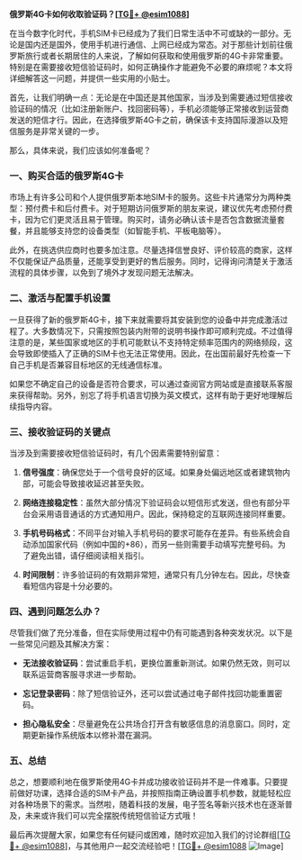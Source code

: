 **俄罗斯4G卡如何收取验证码？[[TG💪+ @esim1088](https://t.me/s/esim1088)]**

在当今数字化时代，手机SIM卡已经成为了我们日常生活中不可或缺的一部分。无论是国内还是国外，使用手机进行通信、上网已经成为常态。对于那些计划前往俄罗斯旅行或者长期居住的人来说，了解如何获取和使用俄罗斯的4G卡非常重要。特别是在需要接收短信验证码时，如何正确操作才能避免不必要的麻烦呢？本文将详细解答这一问题，并提供一些实用的小贴士。

首先，让我们明确一点：无论是在中国还是其他国家，当涉及到需要通过短信接收验证码的情况（比如注册新账户、找回密码等），手机必须能够正常接收到运营商发送的短信才行。因此，在选择俄罗斯4G卡之前，确保该卡支持国际漫游以及短信服务是非常关键的一步。

那么，具体来说，我们应该如何准备呢？

### 一、购买合适的俄罗斯4G卡

市场上有许多公司和个人提供俄罗斯本地SIM卡的服务。这些卡片通常分为两种类型：预付费卡和后付费卡。对于短期访问俄罗斯的朋友来说，建议优先考虑预付费卡，因为它们更灵活且易于管理。购买时，请务必确认该卡是否包含数据流量套餐，并且能够支持您的设备类型（如智能手机、平板电脑等）。

此外，在挑选供应商时也要多加注意。尽量选择信誉良好、评价较高的商家，这样不仅能保证产品质量，还能享受到更好的售后服务。同时，记得询问清楚关于激活流程的具体步骤，以免到了境外才发现问题无法解决。

### 二、激活与配置手机设置

一旦获得了新的俄罗斯4G卡，接下来就需要将其安装到您的设备中并完成激活过程了。大多数情况下，只需按照包装内附带的说明书操作即可顺利完成。不过值得注意的是，某些国家或地区的手机可能默认不支持特定频率范围内的网络频段，这会导致即使插入了正确的SIM卡也无法正常使用。因此，在出国前最好先检查一下自己手机是否兼容目标地区的无线通信标准。

如果您不确定自己的设备是否符合要求，可以通过查阅官方网站或是直接联系客服来获得帮助。另外，别忘了将手机语言切换为英文模式，这样有助于更好地理解后续指导内容。

### 三、接收验证码的关键点

当涉及到需要接收短信验证码时，有几个因素需要特别留意：

1. **信号强度**：确保您处于一个信号良好的区域。如果身处偏远地区或者建筑物内部，可能会导致接收延迟甚至失败。
   
2. **网络连接稳定性**：虽然大部分情况下验证码会以短信形式发送，但也有部分平台会采用语音通话的方式通知用户。因此，保持稳定的互联网连接同样重要。
   
3. **手机号码格式**：不同平台对输入手机号码的要求可能存在差异。有些系统会自动添加国家代码（例如中国的+86），而另一些则需要手动填写完整号码。为了避免出错，请仔细阅读相关指引。
   
4. **时间限制**：许多验证码的有效期非常短，通常只有几分钟左右。因此，尽快查看短信内容是十分必要的。

### 四、遇到问题怎么办？

尽管我们做了充分准备，但在实际使用过程中仍有可能遇到各种突发状况。以下是一些常见问题及其解决方案：

- **无法接收验证码**：尝试重启手机，更换位置重新测试。如果仍然无效，则可以联系运营商客服寻求进一步帮助。
  
- **忘记登录密码**：除了短信验证外，还可以尝试通过电子邮件找回功能重置密码。
  
- **担心隐私安全**：尽量避免在公共场合打开含有敏感信息的消息窗口。同时，定期更新操作系统版本以修补潜在漏洞。

### 五、总结

总之，想要顺利地在俄罗斯使用4G卡并成功接收验证码并不是一件难事。只要提前做好功课，选择合适的SIM卡产品，并按照指南正确设置手机参数，就能轻松应对各种场景下的需求。当然啦，随着科技的发展，电子签名等新兴技术也在逐渐普及，未来或许我们可以完全摆脱传统短信验证方式哦！

最后再次提醒大家，如果您有任何疑问或困难，随时欢迎加入我们的讨论群组[[TG💪+ @esim1088](https://t.me/s/esim1088)]，与其他用户一起交流经验吧！[[TG💪+ @esim1088](https://t.me/s/esim1088) ![Image](https://i.postimg.cc/4NQfJmqS/Snipaste-2025-05-13-00-14-12.png)]